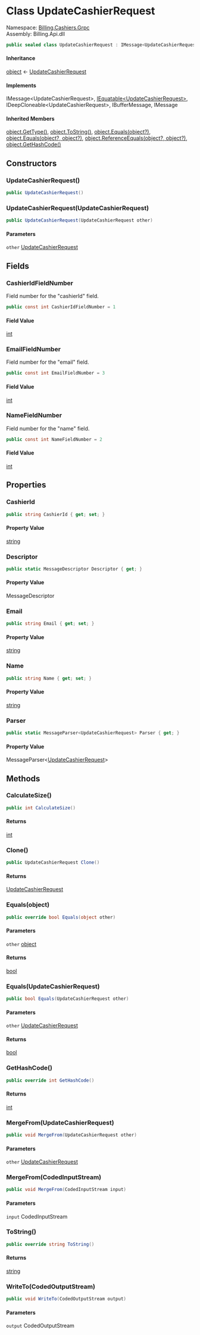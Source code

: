 # <a id="Billing_Cashiers_Grpc_UpdateCashierRequest"></a> Class UpdateCashierRequest

Namespace: [Billing.Cashiers.Grpc](Billing.Cashiers.Grpc.md)  
Assembly: Billing.Api.dll  

```csharp
public sealed class UpdateCashierRequest : IMessage<UpdateCashierRequest>, IEquatable<UpdateCashierRequest>, IDeepCloneable<UpdateCashierRequest>, IBufferMessage, IMessage
```

#### Inheritance

[object](https://learn.microsoft.com/dotnet/api/system.object) ← 
[UpdateCashierRequest](Billing.Cashiers.Grpc.UpdateCashierRequest.md)

#### Implements

IMessage<UpdateCashierRequest\>, 
[IEquatable<UpdateCashierRequest\>](https://learn.microsoft.com/dotnet/api/system.iequatable\-1), 
IDeepCloneable<UpdateCashierRequest\>, 
IBufferMessage, 
IMessage

#### Inherited Members

[object.GetType\(\)](https://learn.microsoft.com/dotnet/api/system.object.gettype), 
[object.ToString\(\)](https://learn.microsoft.com/dotnet/api/system.object.tostring), 
[object.Equals\(object?\)](https://learn.microsoft.com/dotnet/api/system.object.equals\#system\-object\-equals\(system\-object\)), 
[object.Equals\(object?, object?\)](https://learn.microsoft.com/dotnet/api/system.object.equals\#system\-object\-equals\(system\-object\-system\-object\)), 
[object.ReferenceEquals\(object?, object?\)](https://learn.microsoft.com/dotnet/api/system.object.referenceequals), 
[object.GetHashCode\(\)](https://learn.microsoft.com/dotnet/api/system.object.gethashcode)

## Constructors

### <a id="Billing_Cashiers_Grpc_UpdateCashierRequest__ctor"></a> UpdateCashierRequest\(\)

```csharp
public UpdateCashierRequest()
```

### <a id="Billing_Cashiers_Grpc_UpdateCashierRequest__ctor_Billing_Cashiers_Grpc_UpdateCashierRequest_"></a> UpdateCashierRequest\(UpdateCashierRequest\)

```csharp
public UpdateCashierRequest(UpdateCashierRequest other)
```

#### Parameters

`other` [UpdateCashierRequest](Billing.Cashiers.Grpc.UpdateCashierRequest.md)

## Fields

### <a id="Billing_Cashiers_Grpc_UpdateCashierRequest_CashierIdFieldNumber"></a> CashierIdFieldNumber

Field number for the "cashierId" field.

```csharp
public const int CashierIdFieldNumber = 1
```

#### Field Value

 [int](https://learn.microsoft.com/dotnet/api/system.int32)

### <a id="Billing_Cashiers_Grpc_UpdateCashierRequest_EmailFieldNumber"></a> EmailFieldNumber

Field number for the "email" field.

```csharp
public const int EmailFieldNumber = 3
```

#### Field Value

 [int](https://learn.microsoft.com/dotnet/api/system.int32)

### <a id="Billing_Cashiers_Grpc_UpdateCashierRequest_NameFieldNumber"></a> NameFieldNumber

Field number for the "name" field.

```csharp
public const int NameFieldNumber = 2
```

#### Field Value

 [int](https://learn.microsoft.com/dotnet/api/system.int32)

## Properties

### <a id="Billing_Cashiers_Grpc_UpdateCashierRequest_CashierId"></a> CashierId

```csharp
public string CashierId { get; set; }
```

#### Property Value

 [string](https://learn.microsoft.com/dotnet/api/system.string)

### <a id="Billing_Cashiers_Grpc_UpdateCashierRequest_Descriptor"></a> Descriptor

```csharp
public static MessageDescriptor Descriptor { get; }
```

#### Property Value

 MessageDescriptor

### <a id="Billing_Cashiers_Grpc_UpdateCashierRequest_Email"></a> Email

```csharp
public string Email { get; set; }
```

#### Property Value

 [string](https://learn.microsoft.com/dotnet/api/system.string)

### <a id="Billing_Cashiers_Grpc_UpdateCashierRequest_Name"></a> Name

```csharp
public string Name { get; set; }
```

#### Property Value

 [string](https://learn.microsoft.com/dotnet/api/system.string)

### <a id="Billing_Cashiers_Grpc_UpdateCashierRequest_Parser"></a> Parser

```csharp
public static MessageParser<UpdateCashierRequest> Parser { get; }
```

#### Property Value

 MessageParser<[UpdateCashierRequest](Billing.Cashiers.Grpc.UpdateCashierRequest.md)\>

## Methods

### <a id="Billing_Cashiers_Grpc_UpdateCashierRequest_CalculateSize"></a> CalculateSize\(\)

```csharp
public int CalculateSize()
```

#### Returns

 [int](https://learn.microsoft.com/dotnet/api/system.int32)

### <a id="Billing_Cashiers_Grpc_UpdateCashierRequest_Clone"></a> Clone\(\)

```csharp
public UpdateCashierRequest Clone()
```

#### Returns

 [UpdateCashierRequest](Billing.Cashiers.Grpc.UpdateCashierRequest.md)

### <a id="Billing_Cashiers_Grpc_UpdateCashierRequest_Equals_System_Object_"></a> Equals\(object\)

```csharp
public override bool Equals(object other)
```

#### Parameters

`other` [object](https://learn.microsoft.com/dotnet/api/system.object)

#### Returns

 [bool](https://learn.microsoft.com/dotnet/api/system.boolean)

### <a id="Billing_Cashiers_Grpc_UpdateCashierRequest_Equals_Billing_Cashiers_Grpc_UpdateCashierRequest_"></a> Equals\(UpdateCashierRequest\)

```csharp
public bool Equals(UpdateCashierRequest other)
```

#### Parameters

`other` [UpdateCashierRequest](Billing.Cashiers.Grpc.UpdateCashierRequest.md)

#### Returns

 [bool](https://learn.microsoft.com/dotnet/api/system.boolean)

### <a id="Billing_Cashiers_Grpc_UpdateCashierRequest_GetHashCode"></a> GetHashCode\(\)

```csharp
public override int GetHashCode()
```

#### Returns

 [int](https://learn.microsoft.com/dotnet/api/system.int32)

### <a id="Billing_Cashiers_Grpc_UpdateCashierRequest_MergeFrom_Billing_Cashiers_Grpc_UpdateCashierRequest_"></a> MergeFrom\(UpdateCashierRequest\)

```csharp
public void MergeFrom(UpdateCashierRequest other)
```

#### Parameters

`other` [UpdateCashierRequest](Billing.Cashiers.Grpc.UpdateCashierRequest.md)

### <a id="Billing_Cashiers_Grpc_UpdateCashierRequest_MergeFrom_Google_Protobuf_CodedInputStream_"></a> MergeFrom\(CodedInputStream\)

```csharp
public void MergeFrom(CodedInputStream input)
```

#### Parameters

`input` CodedInputStream

### <a id="Billing_Cashiers_Grpc_UpdateCashierRequest_ToString"></a> ToString\(\)

```csharp
public override string ToString()
```

#### Returns

 [string](https://learn.microsoft.com/dotnet/api/system.string)

### <a id="Billing_Cashiers_Grpc_UpdateCashierRequest_WriteTo_Google_Protobuf_CodedOutputStream_"></a> WriteTo\(CodedOutputStream\)

```csharp
public void WriteTo(CodedOutputStream output)
```

#### Parameters

`output` CodedOutputStream

